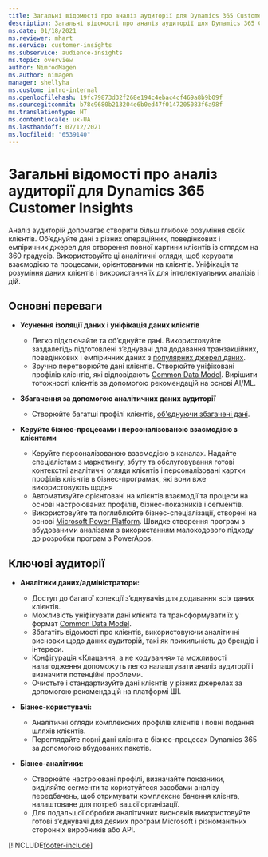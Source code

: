 ```yaml
---
title: Загальні відомості про аналіз аудиторії для Dynamics 365 Customer Insights
description: Загальні відомості про аналіз аудиторії для Dynamics 365 Customer Insights.
ms.date: 01/18/2021
ms.reviewer: mhart
ms.service: customer-insights
ms.subservice: audience-insights
ms.topic: overview
author: NimrodMagen
ms.author: nimagen
manager: shellyha
ms.custom: intro-internal
ms.openlocfilehash: 19fc79873d32f268e194c4ebac4cf469a8b9b09f
ms.sourcegitcommit: b78c9680b213204e6b0ed47f0147205083f6a98f
ms.translationtype: HT
ms.contentlocale: uk-UA
ms.lasthandoff: 07/12/2021
ms.locfileid: "6539140"
---
```

# <a name="audience-insights-for-dynamics-365-customer-insights-overview"></a>Загальні відомості про аналіз аудиторії для Dynamics 365 Customer Insights

Аналіз аудиторій допомагає створити більш глибоке розуміння своїх клієнтів. Об’єднуйте дані з різних операційних, поведінкових і емпіричних джерел для створення повної картини клієнтів із оглядом на 360 градусів. Використовуйте ці аналітичні огляди, щоб керувати взаємодією та процесами, орієнтованими на клієнтів. Уніфікація та розуміння даних клієнтів і використання їх для інтелектуальних аналізів і дій.

## <a name="main-benefits"></a>Основні переваги 

- **Усунення ізоляції даних і уніфікація даних клієнтів**

  - Легко підключайте та об’єднуйте дані. Використовуйте заздалегідь підготовлені з’єднувачі для додавання транзакційних, поведінкових і емпіричних даних з [популярних джерел даних](data-sources.md).
  - Зручно перетворюйте дані клієнтів. Створюйте уніфіковані профілів клієнтів, які відповідають [Common Data Model](/common-data-model/). Вирішити тотожності клієнтів за допомогою рекомендацій на основі AI/ML.

- **Збагачення за допомогою аналітичних даних аудиторії**

  - Створюйте багатші профілі клієнтів, [об'єднуючи збагачені дані](enrichment-hub.md).  

- **Керуйте бізнес-процесами і персоналізованою взаємодією з клієнтами**

  - Керуйте персоналізованою взаємодією в каналах. Надайте спеціалістам з маркетингу, збуту та обслуговування готові контекстні аналітичні огляди клієнтів і персоналізовані картки профілів клієнтів в бізнес-програмах, які вони вже використовують щодня
  - Автоматизуйте орієнтовані на клієнтів взаємодії та процеси на основі настроюваних профілів, бізнес-показників і сегментів.
  - Використовуйте та поглиблюйте бізнес-спеціалізації, створені на основі [Microsoft Power Platform](https://powerplatform.microsoft.com/). Швидке створення програм з вбудованими аналізами з використанням малокодового підходу до розробки програм з PowerApps.  

## <a name="key-audiences"></a>Ключові аудиторії

- **Аналітики даних/адміністратори:**

  - Доступ до багатої колекції з’єднувачів для додавання всіх даних клієнтів.
  - Можливість уніфікувати дані клієнта та трансформувати їх у формат [Common Data Model](/common-data-model/).
  - Збагатіть відомості про клієнтів, використовуючи аналітичні висновки щодо даних аудиторій, такі як прихильність до брендів і інтереси.
  - Конфігурація «Клацання, а не кодування» та можливості налагодження допоможуть легко налаштувати аналіз аудиторії і визначити потенційні проблеми.
  - Очистьте і стандартизуйте дані клієнтів у різних джерелах за допомогою рекомендацій на платформі ШІ.  

- **Бізнес-користувачі:**

  - Аналітичні огляди комплексних профілів клієнтів і повні подання шляхів клієнтів.
  - Переглядайте повні дані клієнта в бізнес-процесах Dynamics 365 за допомогою вбудованих пакетів.

- **Бізнес-аналітики:**

  - Створюйте настроювані профілі, визначайте показники, виділяйте сегменти та користуйтеся засобами аналізу передбачень, щоб отримувати комплексне бачення клієнта, налаштоване для потреб вашої організації.  
  - Для подальшої обробки аналітичних висновків використовуйте готові з’єднувачі для деяких програм Microsoft і різноманітних сторонніх виробників або API.


[!INCLUDE[footer-include](../includes/footer-banner.md)]